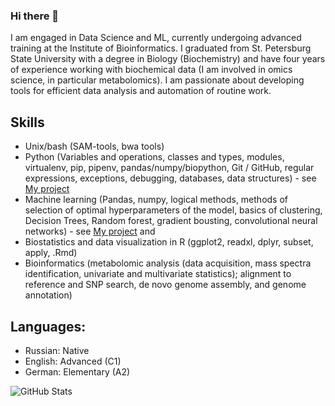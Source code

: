 ### Hi there 👋

I am engaged in Data Science and ML, currently undergoing advanced training at the Institute of Bioinformatics. I graduated from St. Petersburg State University with a degree in Biology (Biochemistry) and have four years of experience working with biochemical data (I am involved in omics science, in particular metabolomics). I am passionate about developing tools for efficient data analysis and automation of routine work.

## Skills
- Unix/bash (SAM-tools, bwa tools)
- Python (Variables and operations, classes and types, modules, virtualenv, pip, pipenv, pandas/numpy/biopython, Git / GitHub, regular expressions, exceptions, debugging, databases, data structures) - see [My project](https://github.com/nerofeeva2001/Python_projects)
- Machine learning (Pandas, numpy, logical methods, methods of selection of optimal hyperparameters of the model, basics of clustering, Decision Trees, Random forest, gradient bousting, convolutional neural networks) - see [My project](https://github.com/nerofeeva2001/BI-ml-2024) and 
- Biostatistics and data visualization in R (ggplot2, readxl, dplyr, subset, apply, .Rmd) 
- Bioinformatics (metabolomic analysis (data acquisition, mass spectra identification, univariate and multivariate statistics); alignment to reference and SNP search, de novo genome assembly, and genome annotation)

## Languages:
- Russian: Native
- English: Advanced (C1)
- German: Elementary (A2)

![GitHub Stats](https://github-readme-stats.vercel.app/api?username=nerofeeva2001&theme=radical)
